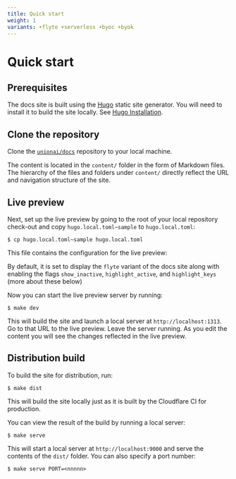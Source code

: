 ```yaml
---
title: Quick start
weight: 1
variants: +flyte +serverless +byoc +byok
---
```


# Quick start

## Prerequisites

The docs site is built using the [Hugo](https://gohugo.io/) static site generator.
You will need to install it to build the site locally.
See [Hugo Installation](https://gohugo.io/getting-started/installing/).


## Clone the repository

Clone the [`unionai/docs`](https://github.com/unionai/docs) repository to your local machine.

The content is located in the `content/` folder in the form of Markdown files.
The hierarchy of the files and folders under `content/` directly reflect the URL and navigation structure of the site.


## Live preview

Next, set up the live preview by going to the root of your local repository check-out and copy `hugo.local.toml~sample` to `hugo.local.toml`:

```shell
$ cp hugo.local.toml~sample hugo.local.toml
```

This file contains the configuration for the live preview:

By default, it is set to display the `flyte` variant of the docs site along with enabling the flags `show_inactive`, `highlight_active`, and `highlight_keys` (more about these below)

Now you can start the live preview server by running:

```shell
$ make dev
```

This will build the site and launch a local server at `http://localhost:1313`.
Go to that URL to the live preview. Leave the server running.
As you edit the content you will see the changes reflected in the live preview.


## Distribution build

To build the site for distribution, run:

```shell
$ make dist
```

This will build the site locally just  as it is built by the Cloudflare CI for production.

You can view the result of the build by running a local server:

```shell
$ make serve
```

This will start a local server at `http://localhost:9000` and serve the contents of the `dist/` folder. You can also specify a port number:

```shell
$ make serve PORT=<nnnnn>
```